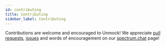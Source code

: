 ```yaml
---
id: contributing
title: Contributing
sidebar_label: Contributing
---
```


Contributions are welcome and encouraged to Unmock! We appreciate [pull requests](https://www.github.com/unmock/unmock-js), [issues](https://www.github.com/unmock/unmock-js) and words of encouragement on our [spectrum.chat](https://spectrum.chat/unmock) page!
